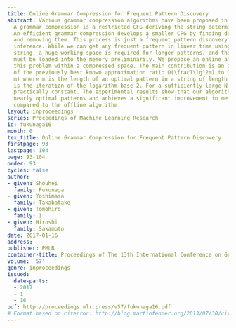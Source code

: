 ```yaml
---
title: Online Grammar Compression for Frequent Pattern Discovery
abstract: Various grammar compression algorithms have been proposed in the last decade.
  A grammar compression is a restricted CFG deriving the string deterministically.
  An efficient grammar compression develops a smaller CFG by finding duplicated patterns
  and removing them. This process is just a frequent pattern discovery by grammatical
  inference. While we can get any frequent pattern in linear time using a preprocessed
  string, a huge working space is required for longer patterns, and the whole string
  must be loaded into the memory preliminarily. We propose an online algorithm approximating
  this problem within a compressed space. The main contribution is an improvement
  of the previously best known approximation ratio Ω(\frac1\lg^2m) to Ω(\frac1\lg^*N\lg
  m) where m is the length of an optimal pattern in a string of length N and \lg^*
  is the iteration of the logarithm base 2. For a sufficiently large N, \lg^*N is
  practically constant. The experimental results show that our algorithm extracts
  nearly optimal patterns and achieves a significant improvement in memory consumption
  compared to the offline algorithm.
layout: inproceedings
series: Proceedings of Machine Learning Research
id: fukunaga16
month: 0
tex_title: Online Grammar Compression for Frequent Pattern Discovery
firstpage: 93
lastpage: 104
page: 93-104
order: 93
cycles: false
author:
- given: Shouhei
  family: Fukunaga
- given: Yoshimasa
  family: Takabatake
- given: Tomohiro
  family: I
- given: Hiroshi
  family: Sakamoto
date: 2017-01-16
address: 
publisher: PMLR
container-title: Proceedings of The 13th International Conference on Grammatical Inference
volume: '57'
genre: inproceedings
issued:
  date-parts:
  - 2017
  - 1
  - 16
pdf: http://proceedings.mlr.press/v57/fukunaga16.pdf
# Format based on citeproc: http://blog.martinfenner.org/2013/07/30/citeproc-yaml-for-bibliographies/
---
```

